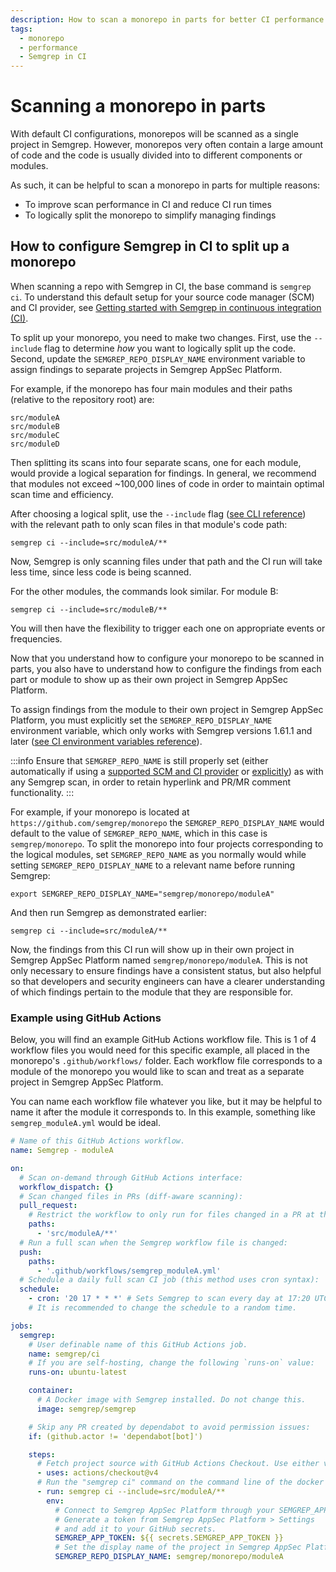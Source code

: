 ```yaml
---
description: How to scan a monorepo in parts for better CI performance and clearer findings organization
tags:
  - monorepo
  - performance
  - Semgrep in CI
---
```


# Scanning a monorepo in parts

With default CI configurations, monorepos will be scanned as a single project in Semgrep. However, monorepos very often contain a large amount of code and the code is usually divided into to different components or modules.

As such, it can be helpful to scan a monorepo in parts for multiple reasons:

* To improve scan performance in CI and reduce CI run times
* To logically split the monorepo to simplify managing findings

## How to configure Semgrep in CI to split up a monorepo

When scanning a repo with Semgrep in CI, the base command is `semgrep ci`. To understand this default setup for your source code manager (SCM) and CI provider, see [Getting started with Semgrep in continuous integration (CI)](/deployment/add-semgrep-to-ci).

To split up your monorepo, you need to make two changes. First, use the `--include` flag to determine *how* you want to logically split up the code. Second, update the `SEMGREP_REPO_DISPLAY_NAME` environment variable to assign findings to separate projects in Semgrep AppSec Platform. 

For example, if the monorepo has four main modules and their paths (relative to the repository root) are:

    src/moduleA
    src/moduleB
    src/moduleC
    src/moduleD

Then splitting its scans into four separate scans, one for each module, would provide a logical separation for findings. In general, we recommend that modules not exceed ~100,000 lines of code in order to maintain optimal scan time and efficiency.

After choosing a logical split, use the `--include` flag ([see CLI reference](/docs/cli-reference)) with the relevant path to only scan files in that module's code path:

    semgrep ci --include=src/moduleA/**

Now, Semgrep is only scanning files under that path and the CI run will take less time, since less code is being scanned.

For the other modules, the commands look similar. For module B:

    semgrep ci --include=src/moduleB/**

You will then have the flexibility to trigger each one on appropriate events or frequencies.

Now that you understand how to configure your monorepo to be scanned in parts, you also have to understand how to configure the findings from each part or module to show up as their own project in Semgrep AppSec Platform.

To assign findings from the module to their own project in Semgrep AppSec Platform, you must explicitly set the `SEMGREP_REPO_DISPLAY_NAME` environment variable, which only works with Semgrep versions 1.61.1 and later ([see CI environment variables reference](/docs/semgrep-ci/ci-environment-variables#semgrep_repo_display_name)).

:::info
Ensure that `SEMGREP_REPO_NAME` is still properly set (either automatically if using a [supported SCM and CI provider](/docs/semgrep-ci/sample-ci-configs#feature-support) or [explicitly](/docs/semgrep-ci/ci-environment-variables#semgrep_repo_name)) as with any Semgrep scan, in order to retain hyperlink and PR/MR comment functionality.
:::

For example, if your monorepo is located at `https://github.com/semgrep/monorepo` the `SEMGREP_REPO_DISPLAY_NAME` would default to the value of `SEMGREP_REPO_NAME`, which in this case is `semgrep/monorepo`. To split the monorepo into four projects corresponding to the logical modules, set `SEMGREP_REPO_NAME` as you normally would while setting `SEMGREP_REPO_DISPLAY_NAME` to a relevant name before running Semgrep:

    export SEMGREP_REPO_DISPLAY_NAME="semgrep/monorepo/moduleA"

And then run Semgrep as demonstrated earlier:

    semgrep ci --include=src/moduleA/**

Now, the findings from this CI run will show up in their own project in Semgrep AppSec Platform named `semgrep/monorepo/moduleA`. This is not only necessary to ensure findings have a consistent status, but also helpful so that developers and security engineers can have a clearer understanding of which findings pertain to the module that they are responsible for.

### Example using GitHub Actions

Below, you will find an example GitHub Actions workflow file. This is 1 of 4 workflow files you would need for this specific example, all placed in the monorepo's `.github/workflows/` folder. Each workflow file corresponds to a module of the monorepo you would like to scan and treat as a separate project in Semgrep AppSec Platform. 

You can name each workflow file whatever you like, but it may be helpful to name it after the module it corresponds to. In this example, something like `semgrep_moduleA.yml` would be ideal.

```yaml
# Name of this GitHub Actions workflow.
name: Semgrep - moduleA

on:
  # Scan on-demand through GitHub Actions interface:
  workflow_dispatch: {}
  # Scan changed files in PRs (diff-aware scanning):
  pull_request:
    # Restrict the workflow to only run for files changed in a PR at the desired module path:
    paths:
      - 'src/moduleA/**'
  # Run a full scan when the Semgrep workflow file is changed:
  push:
    paths:
      - '.github/workflows/semgrep_moduleA.yml'
  # Schedule a daily full scan CI job (this method uses cron syntax):
  schedule:
    - cron: '20 17 * * *' # Sets Semgrep to scan every day at 17:20 UTC.
    # It is recommended to change the schedule to a random time.

jobs:
  semgrep:
    # User definable name of this GitHub Actions job.
    name: semgrep/ci
    # If you are self-hosting, change the following `runs-on` value:
    runs-on: ubuntu-latest

    container:
      # A Docker image with Semgrep installed. Do not change this.
      image: semgrep/semgrep

    # Skip any PR created by dependabot to avoid permission issues:
    if: (github.actor != 'dependabot[bot]')

    steps:
      # Fetch project source with GitHub Actions Checkout. Use either v3 or v4.
      - uses: actions/checkout@v4
      # Run the "semgrep ci" command on the command line of the docker image.
      - run: semgrep ci --include=src/moduleA/**
        env:
          # Connect to Semgrep AppSec Platform through your SEMGREP_APP_TOKEN.
          # Generate a token from Semgrep AppSec Platform > Settings
          # and add it to your GitHub secrets.
          SEMGREP_APP_TOKEN: ${{ secrets.SEMGREP_APP_TOKEN }}
          # Set the display name of the project in Semgrep AppSec Platform
          SEMGREP_REPO_DISPLAY_NAME: semgrep/monorepo/moduleA
```